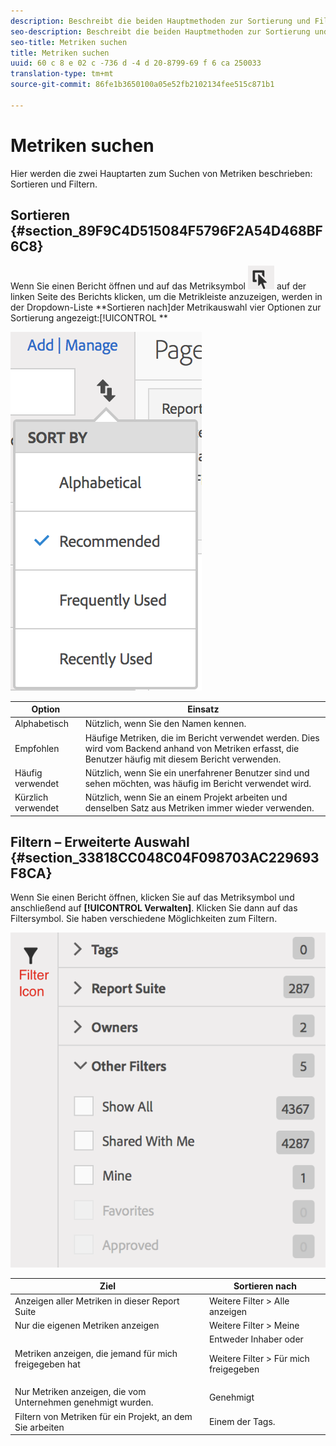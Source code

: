 ```yaml
---
description: Beschreibt die beiden Hauptmethoden zur Sortierung und Filterung Ihrer Metriken.
seo-description: Beschreibt die beiden Hauptmethoden zur Sortierung und Filterung Ihrer Metriken.
seo-title: Metriken suchen
title: Metriken suchen
uuid: 60 c 8 e 02 c -736 d -4 d 20-8799-69 f 6 ca 250033
translation-type: tm+mt
source-git-commit: 86fe1b3650100a05e52fb2102134fee515c871b1

---
```



# Metriken suchen

Hier werden die zwei Hauptarten zum Suchen von Metriken beschrieben: Sortieren und Filtern.

## Sortieren {#section_89F9C4D515084F5796F2A54D468BF6C8}

Wenn Sie einen Bericht öffnen und auf das Metriksymbol ![](assets/metrics_icon.png) auf der linken Seite des Berichts klicken, um die Metrikleiste anzuzeigen, werden in der Dropdown-Liste **Sortieren nach]der Metrikauswahl vier Optionen zur Sortierung angezeigt:[!UICONTROL **

![](assets/cm_sort.png)

| Option | Einsatz |
|---|---|
| Alphabetisch | Nützlich, wenn Sie den Namen kennen. |
| Empfohlen | Häufige Metriken, die im Bericht verwendet werden. Dies wird vom Backend anhand von Metriken erfasst, die Benutzer häufig mit diesem Bericht verwenden. |
| Häufig verwendet | Nützlich, wenn Sie ein unerfahrener Benutzer sind und sehen möchten, was häufig im Bericht verwendet wird. |
| Kürzlich verwendet | Nützlich, wenn Sie an einem Projekt arbeiten und denselben Satz aus Metriken immer wieder verwenden. |

## Filtern – Erweiterte Auswahl {#section_33818CC048C04F098703AC229693F8CA}

Wenn Sie einen Bericht öffnen, klicken Sie auf das Metriksymbol und anschließend auf **[!UICONTROL Verwalten]**. Klicken Sie dann auf das Filtersymbol. Sie haben verschiedene Möglichkeiten zum Filtern.

![](assets/cm_advanced_sel.png)

<table id="table_269081BC9DF54FFDA4E949FFC7488F42"> 
 <thead> 
  <tr> 
   <th colname="col1" class="entry"> Ziel </th> 
   <th colname="col2" class="entry"> Sortieren nach </th> 
  </tr>
 </thead>
 <tbody> 
  <tr> 
   <td colname="col1"> Anzeigen aller Metriken in dieser Report Suite </td> 
   <td colname="col2"><span class="ignoretag"><span class="uicontrol"> Weitere Filter</span> &gt; <span class="uicontrol">Alle anzeigen</span></span> </td> 
  </tr> 
  <tr> 
   <td colname="col1"> Nur die eigenen Metriken anzeigen </td> 
   <td colname="col2"><span class="uicontrol"> Weitere Filter</span> &gt; <span class="uicontrol">Meine</span> </td> 
  </tr> 
  <tr> 
   <td colname="col1"> Metriken anzeigen, die jemand für mich freigegeben hat </td> 
   <td colname="col2">Entweder <span class="uicontrol">Inhaber</span> oder <p><span class="uicontrol"> Weitere Filter</span> &gt; <span class="uicontrol">Für mich freigegeben</span> </p> </td> 
  </tr> 
  <tr> 
   <td colname="col1"> Nur Metriken anzeigen, die vom Unternehmen genehmigt wurden. </td> 
   <td colname="col2"><span class="uicontrol"> Genehmigt</span> </td> 
  </tr> 
  <tr> 
   <td colname="col1"> Filtern von Metriken für ein Projekt, an dem Sie arbeiten </td> 
   <td colname="col2">Einem der <span class="uicontrol">Tags</span>. </td> 
  </tr> 
 </tbody> 
</table>

